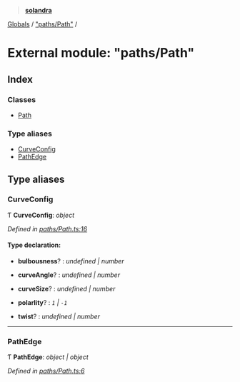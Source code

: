 > **[solandra](../README.md)**

[Globals](../README.md) / ["paths/Path"](_paths_path_.md) /

# External module: "paths/Path"

## Index

### Classes

* [Path](../classes/_paths_path_.path.md)

### Type aliases

* [CurveConfig](_paths_path_.md#curveconfig)
* [PathEdge](_paths_path_.md#pathedge)

## Type aliases

###  CurveConfig

Ƭ **CurveConfig**: *object*

*Defined in [paths/Path.ts:16](https://github.com/jamesporter/solandra/blob/02e2cc9/src/lib/paths/Path.ts#L16)*

#### Type declaration:

* **bulbousness**? : *undefined | number*

* **curveAngle**? : *undefined | number*

* **curveSize**? : *undefined | number*

* **polarlity**? : *`1` | `-1`*

* **twist**? : *undefined | number*

___

###  PathEdge

Ƭ **PathEdge**: *object | object*

*Defined in [paths/Path.ts:6](https://github.com/jamesporter/solandra/blob/02e2cc9/src/lib/paths/Path.ts#L6)*